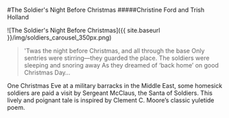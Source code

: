 #The Soldier's Night Before Christmas
#####Christine Ford and Trish Holland

![The Soldier's Night Before Christmas]({{ site.baseurl }}/img/soldiers_carousel_350px.png)

> 'Twas the night before Christmas, and all through the base
> Only sentries were stirring—they guarded the place.
> The soldiers were sleeping and snoring away
> As they dreamed of ‘back home’ on good Christmas Day…

One Christmas Eve at a military barracks in the Middle East, some homesick soldiers are paid a visit by Sergeant McClaus, the Santa of Soldiers. This lively and poignant tale is inspired by Clement C. Moore’s classic yuletide poem.
